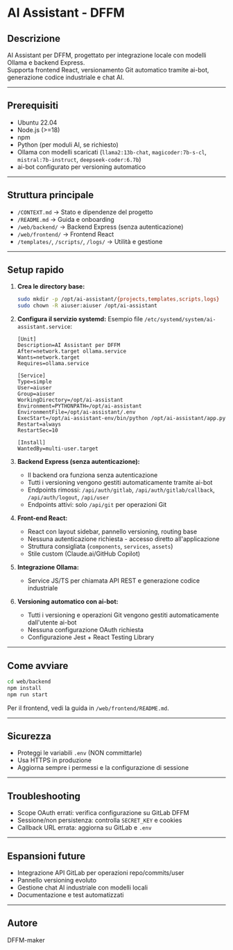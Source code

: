 # AI Assistant - DFFM

## Descrizione

AI Assistant per DFFM, progettato per integrazione locale con modelli Ollama e backend Express.  
Supporta frontend React, versionamento Git automatico tramite ai-bot, generazione codice industriale e chat AI.

---

## Prerequisiti

- Ubuntu 22.04
- Node.js (>=18)
- npm
- Python (per moduli AI, se richiesto)
- Ollama con modelli scaricati (`llama2:13b-chat`, `magicoder:7b-s-cl`, `mistral:7b-instruct`, `deepseek-coder:6.7b`)
- ai-bot configurato per versioning automatico

---

## Struttura principale

- `/CONTEXT.md` → Stato e dipendenze del progetto
- `/README.md` → Guida e onboarding
- `/web/backend/` → Backend Express (senza autenticazione)
- `/web/frontend/` → Frontend React
- `/templates/`, `/scripts/`, `/logs/` → Utilità e gestione

---

## Setup rapido

1. **Crea le directory base:**
   ```bash
   sudo mkdir -p /opt/ai-assistant/{projects,templates,scripts,logs}
   sudo chown -R aiuser:aiuser /opt/ai-assistant
   ```

2. **Configura il servizio systemd:**
   Esempio file `/etc/systemd/system/ai-assistant.service`:
   ```
   [Unit]
   Description=AI Assistant per DFFM
   After=network.target ollama.service
   Wants=network.target
   Requires=ollama.service

   [Service]
   Type=simple
   User=aiuser
   Group=aiuser
   WorkingDirectory=/opt/ai-assistant
   Environment=PYTHONPATH=/opt/ai-assistant
   EnvironmentFile=/opt/ai-assistant/.env
   ExecStart=/opt/ai-assistant-env/bin/python /opt/ai-assistant/app.py
   Restart=always
   RestartSec=10

   [Install]
   WantedBy=multi-user.target
   ```

3. **Backend Express (senza autenticazione):**
   - Il backend ora funziona senza autenticazione
   - Tutti i versioning vengono gestiti automaticamente tramite ai-bot
   - Endpoints rimossi: `/api/auth/gitlab`, `/api/auth/gitlab/callback`, `/api/auth/logout`, `/api/user`
   - Endpoints attivi: solo `/api/git` per operazioni Git

4. **Front-end React:**
   - React con layout sidebar, pannello versioning, routing base
   - Nessuna autenticazione richiesta - accesso diretto all'applicazione
   - Struttura consigliata (`components`, `services`, `assets`)
   - Stile custom (Claude.ai/GitHub Copilot)

5. **Integrazione Ollama:**
   - Service JS/TS per chiamata API REST e generazione codice industriale

6. **Versioning automatico con ai-bot:**
   - Tutti i versioning e operazioni Git vengono gestiti automaticamente dall'utente ai-bot
   - Nessuna configurazione OAuth richiesta
   - Configurazione Jest + React Testing Library

---

## Come avviare

```bash
cd web/backend
npm install
npm run start
```
Per il frontend, vedi la guida in `/web/frontend/README.md`.

---

## Sicurezza

- Proteggi le variabili `.env` (NON committarle)
- Usa HTTPS in produzione
- Aggiorna sempre i permessi e la configurazione di sessione

---

## Troubleshooting

- Scope OAuth errati: verifica configurazione su GitLab DFFM
- Sessione/non persistenza: controlla `SECRET_KEY` e cookies
- Callback URL errata: aggiorna su GitLab e `.env`

---

## Espansioni future

- Integrazione API GitLab per operazioni repo/commits/user
- Pannello versioning evoluto
- Gestione chat AI industriale con modelli locali
- Documentazione e test automatizzati

---

## Autore

DFFM-maker
